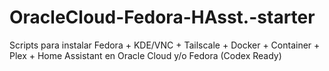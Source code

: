 # OracleCloud-Fedora-HAsst.-starter
Scripts para instalar Fedora + KDE/VNC + Tailscale + Docker + Container + Plex + Home Assistant en Oracle Cloud y/o Fedora (Codex Ready)
